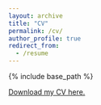 ```yaml
---
layout: archive
title: "CV"
permalink: /cv/
author_profile: true
redirect_from:
  - /resume
---
```


{% include base_path %}

[Download my CV here.]([https://drive.google.com/file/d/1oJz2Z8I6VJTiY6x7ZyR7EbzAlEBAeKwN/view?usp=sharing])


